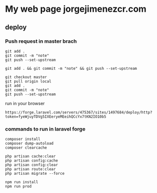 # My web page jorgejimenezcr.com

## deploy
### Push request in master brach
```
git add .
git commit -m "note"
git push --set-upstream
```
```
git add . && git commit -m "note" && git push --set-upstream
```

```
git checkout master
git pull origin local
git add .
git commit -m "note"
git push --set-upstream
```

run in your browser 
```
https://forge.laravel.com/servers/475367/sites/1497684/deploy/http?token=fyeWjuyTDVg5IXEeryeMEeihQCcYx7tKN2IO10b5
```

### commands to run in laravel forge
```
composer install
composer dump-autoload
composer clearcache

php artisan cache:clear
php artisan config:cache
php artisan config:clear
php artisan route:clear
php artisan migrate --force

npm run install
npm run prod
```
